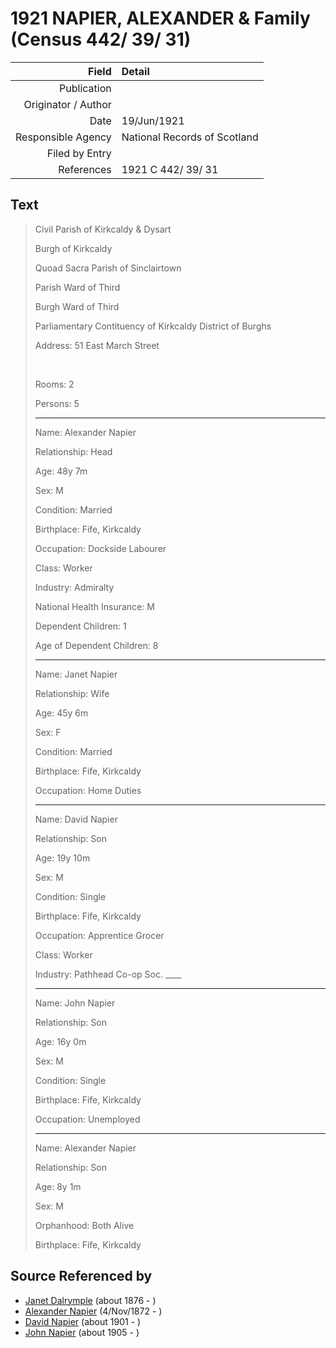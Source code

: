 ﻿---
layout: page
permalink: /sources/s53032338
---

# 1921 NAPIER, ALEXANDER & Family (Census 442/ 39/ 31)

Field | Detail
---:|:---
Publication | 
Originator / Author | 
Date | 19/Jun/1921
Responsible Agency | National Records of Scotland
Filed by Entry | 
References | 1921 C 442/ 39/ 31

## Text

> Civil Parish of Kirkcaldy & Dysart
>
> Burgh of Kirkcaldy
>
> Quoad Sacra Parish of Sinclairtown
>
> Parish Ward of Third
>
> Burgh Ward of Third
>
> Parliamentary Contituency of Kirkcaldy District of Burghs
>
> Address: 51 East March Street
>
> <br/>
>
> Rooms: 2
>
> Persons: 5
>
> ---
>
> Name: Alexander Napier
>
> Relationship: Head
>
> Age: 48y 7m
>
> Sex: M
>
> Condition: Married
>
> Birthplace: Fife, Kirkcaldy
>
> Occupation: Dockside Labourer
>
> Class: Worker
>
> Industry: Admiralty
>
> National Health Insurance: M
>
> Dependent Children: 1
>
> Age of Dependent Children: 8
>
> ---
>
> Name: Janet Napier
>
> Relationship: Wife
>
> Age: 45y 6m
>
> Sex: F
>
> Condition: Married
>
> Birthplace: Fife, Kirkcaldy
>
> Occupation: Home Duties
>
> ---
>
> Name: David Napier
>
> Relationship: Son
>
> Age: 19y 10m
>
> Sex: M
>
> Condition: Single
>
> Birthplace: Fife, Kirkcaldy
>
> Occupation: Apprentice Grocer
>
> Class: Worker
>
> Industry: Pathhead Co-op Soc. ____
>
> ---
>
> Name: John Napier
>
> Relationship: Son
>
> Age: 16y 0m
>
> Sex: M
>
> Condition: Single
>
> Birthplace: Fife, Kirkcaldy
>
> Occupation: Unemployed
>
> ---
>
> Name: Alexander Napier
>
> Relationship: Son
>
> Age: 8y 1m
>
> Sex: M
>
> Orphanhood: Both Alive
>
> Birthplace: Fife, Kirkcaldy
>

## Source Referenced by

* [Janet Dalrymple](../people/@30057967@-janet-dalrymple-b1876-d.md) (about 1876 - )
* [Alexander Napier](../people/@22451165@-alexander-napier-b1872-11-4-d.md) (4/Nov/1872 - )
* [David Napier](../people/@46994217@-david-napier-b1901-d.md) (about 1901 - )
* [John Napier](../people/@61882948@-john-napier-b1905-d.md) (about 1905 - )
